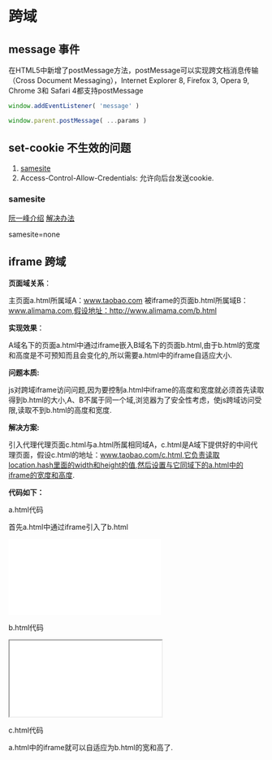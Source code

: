 # 跨域

## message 事件

在HTML5中新增了postMessage方法，postMessage可以实现跨文档消息传输（Cross Document Messaging），Internet Explorer 8, Firefox 3, Opera 9, Chrome 3和 Safari 4都支持postMessage

```js
window.addEventListener( 'message' )

window.parent.postMessage( ...params )
```



## set-cookie 不生效的问题

1. [samesite](https://www.cnblogs.com/kdcg/p/13403181.html)
2. Access-Control-Allow-Credentials: 允许向后台发送cookie.

### samesite

[阮一峰介绍](http://www.ruanyifeng.com/blog/2019/09/cookie-samesite.html) [解决办法](https://devblogs.microsoft.com/aspnet/upcoming-samesite-cookie-changes-in-asp-net-and-asp-net-core/)

samesite=none



## iframe 跨域

**页面域关系**：

主页面a.html所属域A：www.taobao.com
被iframe的页面b.html所属域B：www.alimama.com,假设地址：http://www.alimama.com/b.html

**实现效果**：

A域名下的页面a.html中通过iframe嵌入B域名下的页面b.html,由于b.html的宽度和高度是不可预知而且会变化的,所以需要a.html中的iframe自适应大小.

**问题本质:**

js对跨域iframe访问问题,因为要控制a.html中iframe的高度和宽度就必须首先读取得到b.html的大小,A、B不属于同一个域,浏览器为了安全性考虑，使js跨域访问受限,读取不到b.html的高度和宽度.

**解决方案:**

引入代理代理页面c.html与a.html所属相同域A，c.html是A域下提供好的中间代理页面，假设c.html的地址：www.taobao.com/c.html,它负责读取location.hash里面的width和height的值,然后设置与它同域下的a.html中的iframe的宽度和高度.

**代码如下：**

a.html代码

首先a.html中通过iframe引入了b.html
<iframe id=”b_iframe” height=”0″ width=”0″ src=”http://www.alimama.com/b.html” frameborder=”no” border=”0px” marginwidth=”0″ marginheight=”0″ scrolling=”no” allowtransparency=”yes” ></iframe>

b.html代码

<script type=”text/javascript”>  var b_width = Math.max(document.documentElement.clientWidth,document.body.clientWidth);  var b_height = Math.max(document.documentElement.clientHeight,document.body.clientHeight);  var c_iframe = document.getElementById(”c_iframe”);  c_iframe.src = c_iframe.src+”#”+b_width+”|”+b_height; //http://www.taobao.com/c.html#width|height”}</script><!–js读取b.html的宽和高,把读取到的宽和高设置到和a.html在同一个域的中间代理页面车c.html的src的hash里面–><iframe id=”c_iframe”  height=”0″ width=”0″  src=”http://www.taobao.com/c.html” style=”display:none” ></iframe>

c.html代码

<script type=”text/javascript”>var b_iframe = parent.parent.document.getElementById(”b_iframe”);var hash_url = window.location.hash;var hash_width = hash_url.split(”#”)[1].split(”|”)[0]+”px”;var hash_height = hash_url.split(”#”)[1].split(”|”)[1]+”px”;b_iframe.style.width = hash_width;b_iframe.style.height = hash_height;</script>a.html中的iframe就可以自适应为b.html的宽和高了.